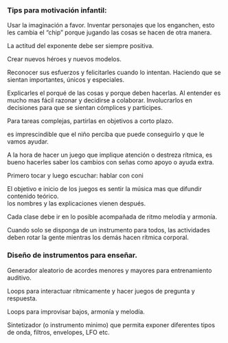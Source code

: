 


### Tips para motivación infantil:

Usar la imaginación a favor. Inventar personajes que los enganchen, esto les cambia el “chip” porque jugando las cosas se hacen de otra manera.    

La actitud del exponente debe ser siempre positiva.  

Crear nuevos héroes y nuevos modelos.   

Reconocer sus esfuerzos y felicitarles cuando lo intentan. Haciendo que se sientan importantes, únicos y especiales.   

Explicarles el porqué de las cosas y porque deben hacerlas. Al entender es mucho mas fácil razonar y decidirse a colaborar. Involucrarlos en decisiones para que se sientan cómplices y participes.    

Para tareas complejas, partirlas en objetivos a corto plazo.    

es imprescindible que el niño perciba que puede conseguirlo y que le vamos ayudar.  

A la hora de hacer un juego que implique atención o destreza rítmica, es bueno hacerles saber los cambios con señas como apoyo o ayuda extra.    


Primero tocar y luego escuchar: hablar con coni  


El objetivo e inicio de los juegos es sentir la música mas que difundir contenido teórico.   
los nombres y las explicaciones vienen después.    

Cada clase debe ir  en lo posible acompañada de ritmo melodía y  armonía.   

Cuando solo se disponga de un instrumento para todos, las actividades deben rotar la gente  mientras los demás hacen rítmica corporal.  



### Diseño de instrumentos para enseñar.    
Generador aleatorio de acordes menores y mayores para entrenamiento auditivo.        

Loops para interactuar rítmicamente y hacer juegos de pregunta y respuesta.    

Loops para improvisar bajos, armonía y melodía.       

Sintetizador (o instrumento minimo) que permita exponer diferentes tipos de onda, filtros, envelopes, LFO etc.  

